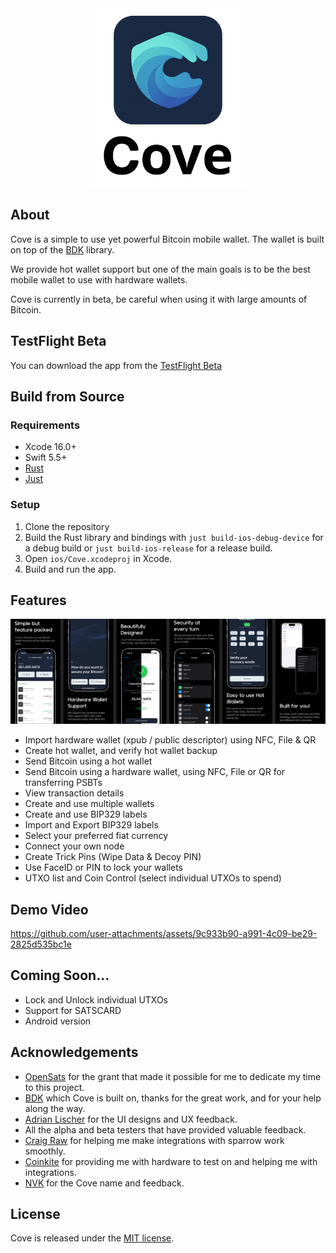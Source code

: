 <div align="center">
  <img src="images/cove_logo_github.jpg" width="250" >
</div>

## About

Cove is a simple to use yet powerful Bitcoin mobile wallet.
The wallet is built on top of the [BDK](https://bitcoindevkit.org/) library.

We provide hot wallet support but one of the main goals is to be the best mobile wallet to use with hardware wallets.

Cove is currently in beta, be careful when using it with large amounts of Bitcoin.

## TestFlight Beta

You can download the app from the [TestFlight Beta](https://testflight.apple.com/join/pDxFQsxF)

## Build from Source

### Requirements

- Xcode 16.0+
- Swift 5.5+
- [Rust](http://rustup.rs)
- [Just](https://github.com/casey/just)

### Setup

1. Clone the repository
2. Build the Rust library and bindings with `just build-ios-debug-device` for a debug build or `just build-ios-release` for a release build.
3. Open `ios/Cove.xcodeproj` in Xcode.
4. Build and run the app.

## Features

![features list](images/features.jpg)

- Import hardware wallet (xpub / public descriptor) using NFC, File & QR
- Create hot wallet, and verify hot wallet backup
- Send Bitcoin using a hot wallet
- Send Bitcoin using a hardware wallet, using NFC, File or QR for transferring PSBTs
- View transaction details
- Create and use multiple wallets
- Create and use BIP329 labels
- Import and Export BIP329 labels
- Select your preferred fiat currency
- Connect your own node
- Create Trick Pins (Wipe Data & Decoy PIN)
- Use FaceID or PIN to lock your wallets
- UTXO list and Coin Control (select individual UTXOs to spend)

## Demo Video

https://github.com/user-attachments/assets/9c933b90-a991-4c09-be29-2825d535bc1e

## Coming Soon...

- Lock and Unlock individual UTXOs
- Support for SATSCARD
- Android version

## Acknowledgements

- [OpenSats](https://opensats.org/) for the grant that made it possible for me to dedicate my time to this project.
- [BDK](https://bitcoindevkit.org/) which Cove is built on, thanks for the great work, and for your help along the way.
- [Adrian Lischer](https://x.com/adrianlischer) for the UI designs and UX feedback.
- All the alpha and beta testers that have provided valuable feedback.
- [Craig Raw](https://x.com/craigraw) for helping me make integrations with sparrow work smoothly.
- [Coinkite](http://coinkite.com) for providing me with hardware to test on and helping me with integrations.
- [NVK](http://twitter.com/nvk) for the Cove name and feedback.

## License

Cove is released under the [MIT license](LICENSE).
